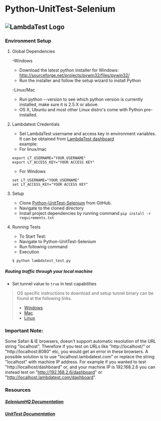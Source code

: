 # Python-UnitTest-Selenium
![LambdaTest Logo](https://www.lambdatest.com/static/images/logo.svg)
---

### Environment Setup

1. Global Dependencies   
   
   -Windows
   * Download the latest python installer for Windows: http://sourceforge.net/projects/pywin32/files/pywin32/
   * Run the installer and follow the setup wizard to install Python
   
   -Linux/Mac
   * Run python --version to see which python version is currently installed, make sure it is 2.5.X or above.
   * OS X, Ubuntu and most other Linux distro's come with Python pre-installed.
   
2. Lambdatest Credentials
    * Set LambdaTest username and access key in environment variables. It can be obtained from [LambdaTest dashboard](https://automation.lambdatest.com/)    
    example:
    - For linux/mac
    ```
    export LT_USERNAME="YOUR_USERNAME"
    export LT_ACCESS_KEY="YOUR ACCESS KEY"
    
    ```
    - For Windows
    ```
    set LT_USERNAME="YOUR_USERNAME"
    set LT_ACCESS_KEY="YOUR ACCESS KEY"
    
    ```
3. Setup
    * Clone [Python-UnitTest-Selenium](https://github.com/LambdaTest/Python-UnitTest-Selenium.git) from GitHub.
    * Navigate to the cloned directory
    * Install project dependencies by running command `pip install -r requirements.txt`
    
4. Running Tests
    * To Start Test:
    - Navigate to Python-UnitTest-Selenium
    - Run following command
    * Execution
    ```
    $ python lambdatest_test.py
    ```

#####  Routing traffic through your local machine
- Set tunnel value to `true` in test capabilities
> OS specific instructions to download and setup tunnel binary can be found at the following links.
>    - [Windows](https://www.lambdatest.com/support/docs/display/TD/Local+Testing+For+Windows)
>    - [Mac](https://www.lambdatest.com/support/docs/display/TD/Local+Testing+For+MacOS)
>    - [Linux](https://www.lambdatest.com/support/docs/display/TD/Local+Testing+For+Linux)

### Important Note:
Some Safari & IE browsers, doesn't support automatic resolution of the URL string "localhost". Therefore if you test on URLs like "http://localhost/" or "http://localhost:8080" etc, you would get an error in these browsers. A possible solution is to use "localhost.lambdatest.com" or replace the string "localhost" with machine IP address. For example if you wanted to test "http://localhost/dashboard" or, and your machine IP is 192.168.2.6 you can instead test on "http://192.168.2.6/dashboard" or "http://localhost.lambdatest.com/dashboard".

### Resources

##### [SeleniumHQ Documentation](http://www.seleniumhq.org/docs/)
##### [UnitTest Documentation](https://docs.python.org/2/library/unittest.html)
